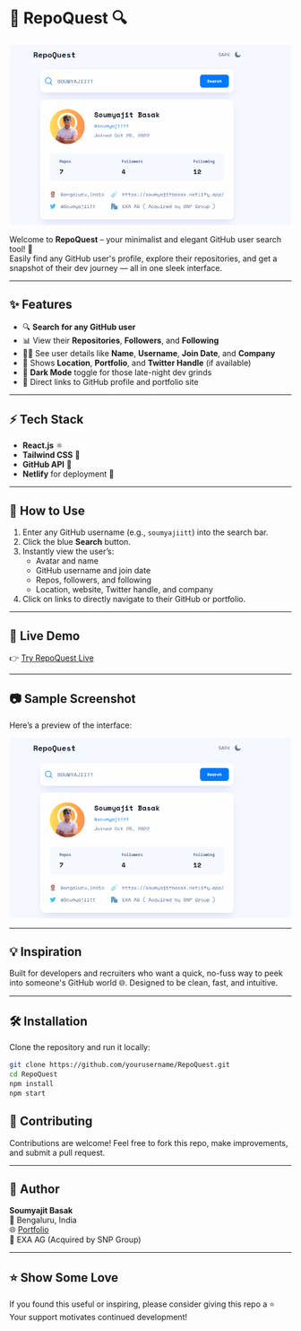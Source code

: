 # 🚀 RepoQuest 🔍

![RepoQuest Banner](./sample.png)

Welcome to **RepoQuest** – your minimalist and elegant GitHub user search tool! 🎯  
Easily find any GitHub user's profile, explore their repositories, and get a snapshot of their dev journey — all in one sleek interface.

---

## ✨ Features

- 🔍 **Search for any GitHub user**
- 📊 View their **Repositories**, **Followers**, and **Following**
- 🧑‍💻 See user details like **Name**, **Username**, **Join Date**, and **Company**
- 📍 Shows **Location**, **Portfolio**, and **Twitter Handle** (if available)
- 🌙 **Dark Mode** toggle for those late-night dev grinds
- 🔗 Direct links to GitHub profile and portfolio site

---

## ⚡ Tech Stack

- **React.js** ⚛️
- **Tailwind CSS** 🎨
- **GitHub API** 🐙
- **Netlify** for deployment 🚀

---

## 🧭 How to Use

1. Enter any GitHub username (e.g., `soumyajiitt`) into the search bar.
2. Click the blue **Search** button.
3. Instantly view the user’s:
   - Avatar and name
   - GitHub username and join date
   - Repos, followers, and following
   - Location, website, Twitter handle, and company
4. Click on links to directly navigate to their GitHub or portfolio.

---

## 🔗 Live Demo

👉 [Try RepoQuest Live](https://repoquest.vercel.app/)

---

## 📷 Sample Screenshot

Here’s a preview of the interface:

![Sample Screenshot](./sample.png)

---

## 💡 Inspiration

Built for developers and recruiters who want a quick, no-fuss way to peek into someone's GitHub world 🌐. Designed to be clean, fast, and intuitive.

---

## 🛠️ Installation

Clone the repository and run it locally:

```bash
git clone https://github.com/yourusername/RepoQuest.git
cd RepoQuest
npm install
npm start
```

## 🤝 Contributing

Contributions are welcome!
Feel free to fork this repo, make improvements, and submit a pull request.

---

## 👤 Author

**Soumyajit Basak** <br/>
📍 Bengaluru, India <br/>
🌐 [Portfolio](https://soumyajitbasak.netlify.app/) <br/>
🏢 EXA AG (Acquired by SNP Group)

---

## ⭐ Show Some Love

If you found this useful or inspiring, please consider giving this repo a ⭐ <br/>
Your support motivates continued development!


